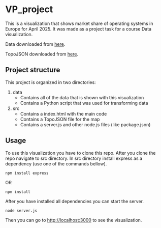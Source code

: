 # VP_project
This is a visualization that shows market share of operating systems in Europe for April 2025. It was made as a project task for a course Data visualization.

Data downloaded from [here](https://gs.statcounter.com/os-market-share/desktop/worldwide/).

TopoJSON downloaded from [here](https://github.com/leakyMirror/map-of-europe).

## Project structure
This project is organized in two directories:
1. data
   - Contains all of the data that is shown with this visualization
   - Contains a Python script that was used for transforming data
2. src
   - Contains a index.html with the main code
   - Contains a TopoJSON file for the map
   - Contains a server.js and other node.js files (like package.json)

## Usage
To use this visualization you have to clone this repo. After you clone the repo navigate to src directory. In src directory install express as a dependency (use one of the commands bellow).

```
npm install express
```
OR
```
npm install
```

After you have installed all dependencies you can start the server.

```
node server.js
```

Then you can go to [http://localhost:3000](http://localhost:3000) to see the visualization.
